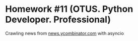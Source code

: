 # Homework #11 (OTUS. Python Developer. Professional)

Crawling news from [news.ycombinator.com](news.ycombinator.com) with asyncio
